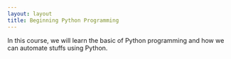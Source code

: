 ```yaml
---
layout: layout
title: Beginning Python Programming
---
```


In this course, we will learn the basic of Python programming and how we can automate stuffs using Python.